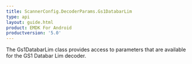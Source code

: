 ```yaml
---
title: ScannerConfig.DecoderParams.Gs1DatabarLim
type: api
layout: guide.html
product: EMDK For Android
productversion: '5.0'
---
```



The Gs1DatabarLim class provides access to parameters that are
 available for the GS1 Databar Lim decoder.


